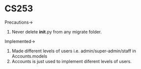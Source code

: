 # CS253
Precautions->
1. Never delete __init__.py from any migrate folder.

Implemented->
1. Made different levels of users i.e. admin/super-admin/staff in Accounts.models
2. Accounts is just used to implement diferent levels of users.
